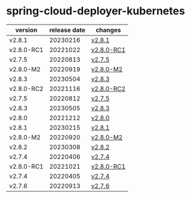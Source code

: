 # spring-cloud-deployer-kubernetes	


|version|release date|changes|
|---|---|---|
|v2.8.1|20230216|[v2.8.1](./v2.8.1-20230216.md)|
|v2.8.0-RC1|20221022|[v2.8.0-RC1](./v2.8.0-RC1-20221022.md)|
|v2.7.5|20220813|[v2.7.5](./v2.7.5-20220813.md)|
|v2.8.0-M2|20220919|[v2.8.0-M2](./v2.8.0-M2-20220919.md)|
|v2.8.3|20230504|[v2.8.3](./v2.8.3-20230504.md)|
|v2.8.0-RC2|20221116|[v2.8.0-RC2](./v2.8.0-RC2-20221116.md)|
|v2.7.5|20220812|[v2.7.5](./v2.7.5-20220812.md)|
|v2.8.3|20230505|[v2.8.3](./v2.8.3-20230505.md)|
|v2.8.0|20221212|[v2.8.0](./v2.8.0-20221212.md)|
|v2.8.1|20230215|[v2.8.1](./v2.8.1-20230215.md)|
|v2.8.0-M2|20220920|[v2.8.0-M2](./v2.8.0-M2-20220920.md)|
|v2.8.2|20230308|[v2.8.2](./v2.8.2-20230308.md)|
|v2.7.4|20220406|[v2.7.4](./v2.7.4-20220406.md)|
|v2.8.0-RC1|20221021|[v2.8.0-RC1](./v2.8.0-RC1-20221021.md)|
|v2.7.4|20220405|[v2.7.4](./v2.7.4-20220405.md)|
|v2.7.6|20220913|[v2.7.6](./v2.7.6-20220913.md)|
